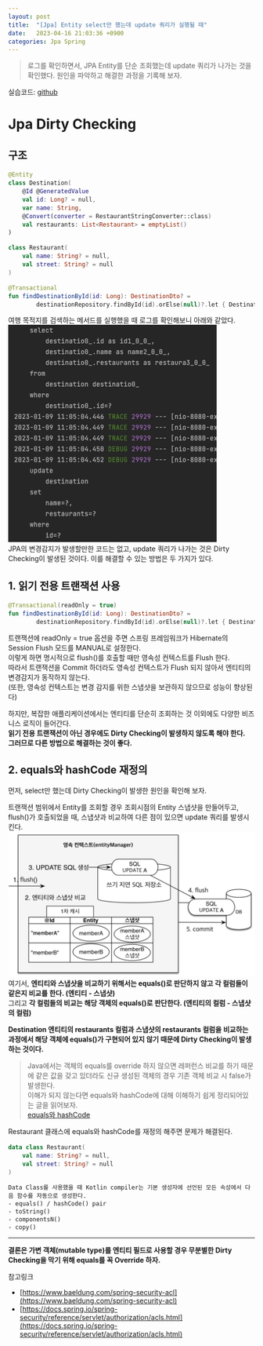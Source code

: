 ```yaml
---
layout: post
title:  "[Jpa] Entity select만 했는데 update 쿼리가 실행될 때"
date:   2023-04-16 21:03:36 +0900
categories: Jpa Spring
---
```


>로그를 확인하면서, JPA Entity를 단순 조회했는데 update 쿼리가 나가는 것을 확인했다.
원인을 파악하고 해결한 과정을 기록해 보자.

실습코드: [github](https://github.com/doongjun/TIL/tree/main/hashcode)

# **Jpa Dirty Checking**
## **구조**
```kotlin
@Entity
class Destination(
    @Id @GeneratedValue
    val id: Long? = null,
    var name: String,
    @Convert(converter = RestaurantStringConverter::class)
    val restaurants: List<Restaurant> = emptyList()
)
```
```kotlin
class Restaurant(
    val name: String? = null,
    val street: String? = null
)
```
```kotlin
@Transactional
fun findDestinationById(id: Long): DestinationDto? = 
        destinationRepository.findById(id).orElse(null)?.let { DestinationDto(it) }
```
여행 목적지를 검색하는 메서드를 실행했을 때 로그를 확인해보니 아래와 같았다.  
![Alt text](/assets/post_images/post_image_1.png)  
JPA의 변경감지가 발생할만한 코드는 없고, update 쿼리가 나가는 것은 Dirty Checking이 발생된 것이다.
이를 해결할 수 있는 방법은 두 가지가 있다.

## 1. 읽기 전용 트랜잭션 사용
```kotlin
@Transactional(readOnly = true)
fun findDestinationById(id: Long): DestinationDto? = 
        destinationRepository.findById(id).orElse(null)?.let { DestinationDto(it) }
```
트랜잭션에 readOnly = true 옵션을 주면 스프링 프레임워크가 Hibernate의 Session Flush 모드를 MANUAL로 설정한다.  
이렇게 하면 명시적으로 flush()를 호출할 때만 영속성 컨텍스트를 Flush 한다.  
따라서 트랜잭션을 Commit 하더라도 영속성 컨텍스트가 Flush 되지 않아서 엔티티의 변경감지가 동작하지 않는다.  
(또한, 영속성 컨텍스트는 변경 감지를 위한 스냅샷을 보관하지 않으므로 성능이 향상된다)

하지만, 복잡한 애플리케이션에서는 엔티티를 단순히 조회하는 것 이외에도 다양한 비즈니스 로직이 들어간다.  
**읽기 전용 트랜잭션이 아닌 경우에도 Dirty Checking이 발생하지 않도록 해야 한다.**  
**그러므로 다른 방법으로 해결하는 것이 좋다.**  

## 2. equals와 hashCode 재정의
먼저, select만 했는데 Dirty Checking이 발생한 원인을 확인해 보자.

트랜잭션 범위에서 Entity를 조회할 경우 조회시점의 Entity 스냅샷을 만들어두고,  
flush()가 호출되었을 때, 스냅샷과 비교하여 다른 점이 있으면 update 쿼리를 발생시킨다.
![Alt text](/assets/post_images/post_image_2.png)  
여기서, **엔티티와 스냅샷을 비교하기 위해서는 equals()로 판단하지 않고 각 컬럼들이 같은지 비교를 한다. (엔티티 - 스냅샷)**  
그리고 **각 컬럼들의 비교는 해당 객체의 equals()로 판단한다. (엔티티의 컬럼 - 스냅샷의 컬럼)**

**Destination 엔티티의 restaurants 컬럼과 스냅샷의 restaurants 컬럼을 비교하는 과정에서 해당 객체에 equals()가 구현되어 있지 않기 때문에 Dirty Checking이 발생하는 것이다.**
>Java에서는 객체의 equals를 override 하지 않으면 레퍼런스 비교를 하기 때문에 같은 값을 갖고 있더라도 신규 생성된 객체의 경우 기존 객체 비교 시 false가 발생한다.  
>이해가 되지 않는다면 equals와 hashCode에 대해 이해하기 쉽게 정리되어있는 글을 읽어보자.  
[equals와 hashCode](https://tecoble.techcourse.co.kr/post/2020-07-29-equals-and-hashCode)

Restaurant 클래스에 equals와 hashCode를 재정의 해주면 문제가 해결된다.
```kotlin
data class Restaurant(
    val name: String? = null,
    val street: String? = null
)
```
```
Data Class를 사용했을 때 Kotlin compiler는 기본 생성자에 선언된 모든 속성에서 다음 함수를 자동으로 생성한다.
- equals() / hashCode() pair
- toString()
- componentsN()
- copy()
```
- - -
**결론은 가변 객체(mutable type)를 엔티티 필드로 사용할 경우 무분별한 Dirty Checking을 막기 위해 equals를 꼭 Override 하자.**

참고링크
- [https://www.baeldung.com/spring-security-acl](https://www.baeldung.com/spring-security-acl)
- [https://docs.spring.io/spring-security/reference/servlet/authorization/acls.html](https://docs.spring.io/spring-security/reference/servlet/authorization/acls.html)
